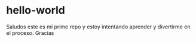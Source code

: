 # hello-world
Saludos este es mi prime repo y estoy intentando aprender y divertirme en el proceso. Gracias 
